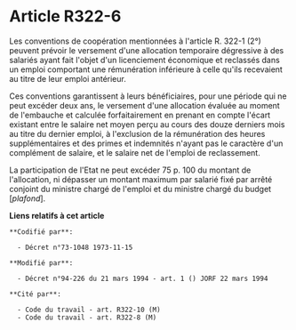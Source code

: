 # Article R322-6

Les conventions de coopération mentionnées à l'article R. 322-1 (2°) peuvent prévoir le versement d'une allocation temporaire
dégressive à des salariés ayant fait l'objet d'un licenciement économique et reclassés dans un emploi comportant une
rémunération inférieure à celle qu'ils recevaient au titre de leur emploi antérieur.

Ces conventions garantissent à leurs bénéficiaires, pour une période qui ne peut excéder deux ans, le versement d'une
allocation évaluée au moment de l'embauche et calculée forfaitairement en prenant en compte l'écart existant entre le salaire
net moyen perçu au cours des douze derniers mois au titre du dernier emploi, à l'exclusion de la rémunération des heures
supplémentaires et des primes et indemnités n'ayant pas le caractère d'un complément de salaire, et le salaire net de
l'emploi de reclassement.

La participation de l'Etat ne peut excéder 75 p. 100 du montant de l'allocation, ni dépasser un montant maximum par salarié
fixé par arrêté conjoint du ministre chargé de l'emploi et du ministre chargé du budget [*plafond*].

**Liens relatifs à cet article**

	**Codifié par**:

	  - Décret n°73-1048 1973-11-15

	**Modifié par**:

	  - Décret n°94-226 du 21 mars 1994 - art. 1 () JORF 22 mars 1994

	**Cité par**:

	  - Code du travail - art. R322-10 (M)
	  - Code du travail - art. R322-8 (M)
